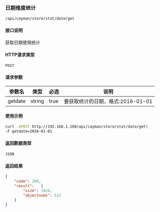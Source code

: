 ### 日期维度统计

`/api/cayman/store/stat/date/get`

#### 接口说明
获取日期使用统计

#### HTTP请求类型
`POST`

#### 请求参数
|参数名|类型|必选|说明|
|--|--|--|--|
|getdate|string|true|要获取统计的日期，格式:2016-01-01|

#### 使用示例
```sh
curl -XPOST http://192.168.1.100/api/cayman/store/stat/date/get\
-F getdate=2016-01-01
```

#### 返回数据类型
`JSON`

#### 返回结果
```json
{
	"code":	200,
	"result":	{
		"size":	1024,
		"objectnums": 512
	}
}
```